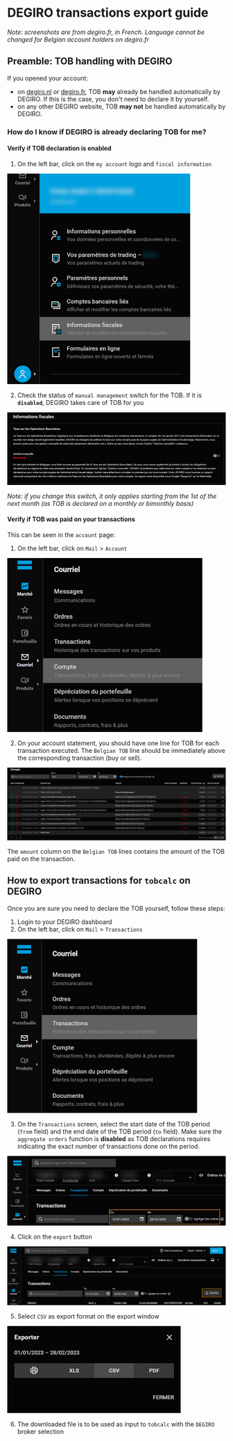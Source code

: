 # DEGIRO transactions export guide

*Note: screenshots are from degiro.fr, in French. Language cannot be changed for Belgian account holders on degiro.fr*

## Preamble: TOB handling with DEGIRO

If you opened your account:
* on [degiro.nl](https://www.degiro.nl) or [degiro.fr](https://www.degiro.fr), TOB **may** already be handled automatically by DEGIRO. If this is the case, you don't need to declare it by yourself.
* on any other DEGIRO website, TOB **may not** be handled automatically by DEGIRO.

### How do I know if DEGIRO is already declaring TOB for me?

#### Verify if TOB declaration is enabled

1. On the left bar, click on the `my account` logo and `fiscal information`

![DEGIRO My Account > Tax Information](../images/degiro-checktob-fiscal-menu.png)

2. Check the status of `manual management` switch for the TOB. If it is **`disabled`**, DEGIRO takes care of TOB for you

![DEGIRO TOB Management screen](../images/degiro-checktob-tob-management-status.png)


*Note: if you change this switch, it only applies starting from the 1st of the next month (as TOB is declared on a monthly or bimonthly basis)*

#### Verify if TOB was paid on your transactions

This can be seen in the `account` page:

1. On the left bar, click on `Mail` > `Account`

![DEGIRO account menu](../images/degiro-checktob-tob-account-menu.png)

2. On your account statement, you should have one line for TOB for each transaction executed. The `Belgian TOB` line should be immediately above the corresponding transaction (buy or sell).

![DEGIRO account TOB example](../images/degiro-checktob-tob-account-example.png)

The `amount` column on the `Belgian TOB` lines contains the amount of the TOB paid on the transaction.

## How to export transactions for `tobcalc` on DEGIRO

Once you are sure you need to declare the TOB yourself, follow these steps:

1. Login to your DEGIRO dashboard
2. On the left bar, click on `Mail` > `Transactions`

![DEGIRO transactions menu](../images/degiro-menu-transactions.png)

3. On the `Transactions` screen, select the start date of the TOB period (`from` field) and the end date of the TOB period (`to` field). Make sure the `aggregate orders` function is **disabled** as TOB declarations requires indicating the exact number of transactions done on the period.

![DEGIRO set transactions log dates](../images/degiro-transactions-set-dates.png)

4. Click on the `export` button

![DEGIRO transactions export button](../images/degiro-transactions-export-button.png)

5. Select `CSV` as export format on the export window

![DEGIRO transactions export button](../images/degiro-transactions-export-window.png)

6. The downloaded file is to be used as input to `tobcalc` with the `DEGIRO` broker selection
